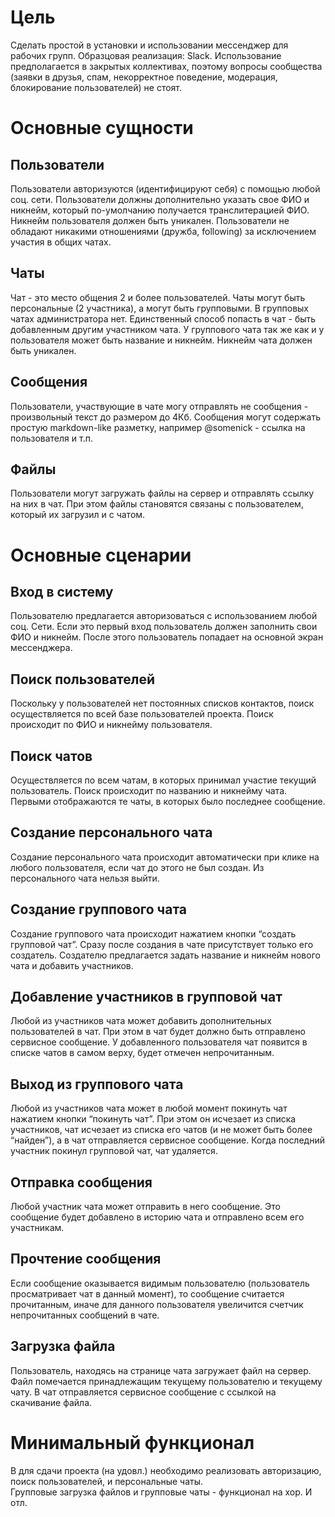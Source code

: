 # Цель
Сделать простой в установки и использовании мессенджер для рабочих групп. Образцовая реализация: Slack. Использование предполагается в закрытых коллективах, поэтому вопросы сообщества (заявки в друзья, спам, некорректное поведение, модерация, блокирование пользователей) не стоят.

# Основные сущности

## Пользователи
Пользователи авторизуются (идентифицируют себя) с помощью любой соц. сети. Пользователи должны дополнительно указать свое ФИО и никнейм, который по-умолчанию получается транслитерацией ФИО. Никнейм пользователя должен быть уникален. Пользователи не обладают никакими отношениями (дружба, following) за исключением участия в общих чатах. 

## Чаты
Чат - это место общения 2 и более пользователей. Чаты могут быть персональные (2 участника), а могут быть групповыми. В групповых чатах администратора нет. Единственный способ попасть в чат - быть добавленным другим участником чата. У группового чата так же как и у пользователя может быть название и никнейм. Никнейм чата должен быть уникален.

## Сообщения
Пользователи, участвующие в чате могу отправлять не сообщения - произвольный текст до размером до 4Кб. Сообщения могут содержать простую markdown-like разметку, например @somenick - ссылка на пользователя и т.п.

## Файлы
Пользователи могут загружать файлы на сервер и отправлять ссылку на них в чат. При этом файлы становятся связаны с пользователем, который их загрузил и с чатом.

# Основные сценарии

## Вход в систему
Пользователю предлагается авторизоваться с использованием любой соц. Сети. Если это первый вход пользователь должен заполнить свои ФИО и никнейм. После этого пользователь попадает на основной экран мессенджера.

## Поиск пользователей
Поскольку у пользователей нет постоянных списков контактов, поиск осуществляется по всей базе пользователей проекта. Поиск происходит по ФИО и никнейму пользователя. 

## Поиск чатов
Осуществляется по всем чатам, в которых принимал участие текущий пользователь. Поиск происходит по названию и никнейму чата. Первыми отображаются те чаты, в которых было последнее сообщение.

## Создание персонального чата
Создание персонального чата происходит автоматически при клике на любого пользователя, если чат до этого не был создан. Из персонального чата нельзя выйти.

## Создание группового чата
Создание группового чата происходит нажатием кнопки “создать групповой чат”. Сразу после создания в чате присутствует только его создатель. Создателю предлагается задать название и никнейм нового чата и добавить участников.

## Добавление участников в групповой чат
Любой из участников чата может добавить дополнительных пользователей в чат. При этом в чат будет должно быть отправлено сервисное сообщение. У добавленного пользователя чат появится в списке чатов в самом верху, будет отмечен непрочитанным.

## Выход из группового чата
Любой из участников чата может в любой момент покинуть чат нажатием кнопки “покинуть чат”. При этом он исчезает из списка участников, чат исчезает из списка его чатов (и не может быть более “найден”), а в чат отправляется сервисное сообщение. Когда последний участник покинул групповой чат, чат удаляется.

## Отправка сообщения
Любой участник чата может отправить в него сообщение. Это сообщение будет добавлено в историю чата и отправлено всем его участникам.

## Прочтение сообщения
Если сообщение оказывается видимым пользователю (пользователь просматривает чат в данный момент), то сообщение считается прочитанным, иначе для данного пользователя увеличится счетчик непрочитанных сообщений в чате.

## Загрузка файла
Пользователь, находясь на странице чата загружает файл на сервер. Файл помечается принадлежащим текущему пользователю и текущему чату. В чат отправляется сервисное сообщение с ссылкой на скачивание файла.


# Минимальный функционал
В для сдачи проекта (на удовл.) необходимо реализовать авторизацию, поиск пользователей, и персональные чаты.  
Групповые загрузка файлов и групповые чаты - функционал на хор. И отл.